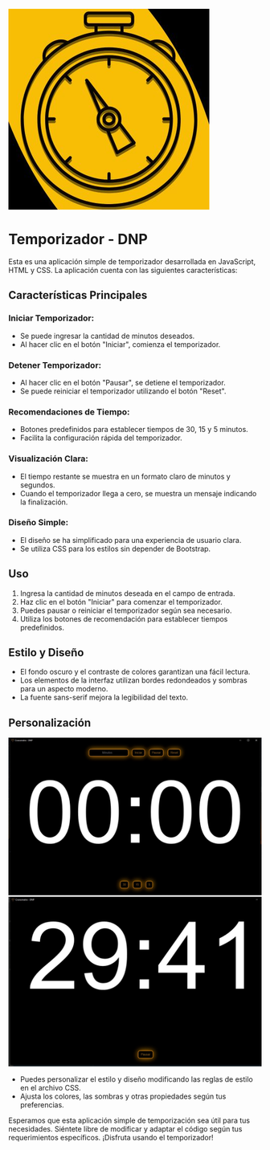 ![icono](img/icono.jpg)

# Temporizador - DNP

Esta es una aplicación simple de temporizador desarrollada en JavaScript, HTML y CSS. La aplicación cuenta con las siguientes características:

## Características Principales

### Iniciar Temporizador:
- Se puede ingresar la cantidad de minutos deseados.
- Al hacer clic en el botón "Iniciar", comienza el temporizador.

### Detener Temporizador:
- Al hacer clic en el botón "Pausar", se detiene el temporizador.
- Se puede reiniciar el temporizador utilizando el botón "Reset".

### Recomendaciones de Tiempo:
- Botones predefinidos para establecer tiempos de 30, 15 y 5 minutos.
- Facilita la configuración rápida del temporizador.

### Visualización Clara:
- El tiempo restante se muestra en un formato claro de minutos y segundos.
- Cuando el temporizador llega a cero, se muestra un mensaje indicando la finalización.

### Diseño Simple:
- El diseño se ha simplificado para una experiencia de usuario clara.
- Se utiliza CSS para los estilos sin depender de Bootstrap.

## Uso

1. Ingresa la cantidad de minutos deseada en el campo de entrada.
2. Haz clic en el botón "Iniciar" para comenzar el temporizador.
3. Puedes pausar o reiniciar el temporizador según sea necesario.
4. Utiliza los botones de recomendación para establecer tiempos predefinidos.

## Estilo y Diseño

- El fondo oscuro y el contraste de colores garantizan una fácil lectura.
- Los elementos de la interfaz utilizan bordes redondeados y sombras para un aspecto moderno.
- La fuente sans-serif mejora la legibilidad del texto.

## Personalización
![icono](img/home.jpeg)
![icono](img/iniciado.jpeg)


- Puedes personalizar el estilo y diseño modificando las reglas de estilo en el archivo CSS.
- Ajusta los colores, las sombras y otras propiedades según tus preferencias.

Esperamos que esta aplicación simple de temporización sea útil para tus necesidades. Siéntete libre de modificar y adaptar el código según tus requerimientos específicos. ¡Disfruta usando el temporizador!

